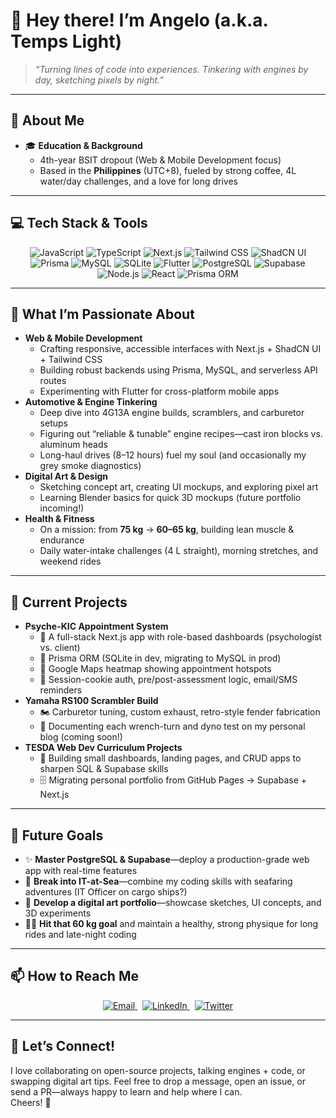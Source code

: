 <!--
**TempsLight/TempsLight** is a ✨ special ✨ repository because its README appears on your GitHub profile.
-->

# 👋 Hey there! I’m Angelo (a.k.a. Temps Light)

> _“Turning lines of code into experiences. Tinkering with engines by day, sketching pixels by night.”_

---

## 🌱 About Me

- 🎓 **Education & Background**  
  - 4th-year BSIT dropout (Web & Mobile Development focus)  
  - Based in the **Philippines** (UTC+8), fueled by strong coffee, 4L water/day challenges, and a love for long drives  

---

## 💻 Tech Stack & Tools

<div align="center">
  <img src="https://img.shields.io/badge/JavaScript-yellow?logo=javascript&logoColor=black" alt="JavaScript" />  
  <img src="https://img.shields.io/badge/TypeScript-blue?logo=typescript&logoColor=white" alt="TypeScript" />  
  <img src="https://img.shields.io/badge/Next.js-black?logo=next.js&logoColor=white" alt="Next.js" />  
  <img src="https://img.shields.io/badge/Tailwind_CSS-teal?logo=tailwind-css&logoColor=white" alt="Tailwind CSS" />  
  <img src="https://img.shields.io/badge/ShadCN_UI-gray?logo=react&logoColor=white" alt="ShadCN UI" />  
  <img src="https://img.shields.io/badge/Prisma-blue?logo=prisma&logoColor=white" alt="Prisma" />  
  <img src="https://img.shields.io/badge/MySQL-blue?logo=mysql&logoColor=white" alt="MySQL" />  
  <img src="https://img.shields.io/badge/SQLite-dark?logo=sqlite&logoColor=white" alt="SQLite" />  
  <img src="https://img.shields.io/badge/Flutter-blue?logo=flutter&logoColor=white" alt="Flutter" />  
  <img src="https://img.shields.io/badge/PostgreSQL-blue?logo=postgresql&logoColor=white" alt="PostgreSQL" />  
  <img src="https://img.shields.io/badge/Supabase-blue?logo=supabase&logoColor=white" alt="Supabase" />  
  <img src="https://img.shields.io/badge/Node.js-green?logo=node.js&logoColor=white" alt="Node.js" />  
  <img src="https://img.shields.io/badge/React-blue?logo=react&logoColor=white" alt="React" />  
  <img src="https://img.shields.io/badge/Prisma_ORM-blue?logo=prisma&logoColor=white" alt="Prisma ORM" />  
</div>

---

## 🚀 What I’m Passionate About

- **Web & Mobile Development**  
  - Crafting responsive, accessible interfaces with Next.js + ShadCN UI + Tailwind CSS  
  - Building robust backends using Prisma, MySQL, and serverless API routes  
  - Experimenting with Flutter for cross-platform mobile apps  
- **Automotive & Engine Tinkering**  
  - Deep dive into 4G13A engine builds, scramblers, and carburetor setups  
  - Figuring out “reliable & tunable” engine recipes—cast iron blocks vs. aluminum heads  
  - Long-haul drives (8–12 hours) fuel my soul (and occasionally my grey smoke diagnostics)  
- **Digital Art & Design**  
  - Sketching concept art, creating UI mockups, and exploring pixel art  
  - Learning Blender basics for quick 3D mockups (future portfolio incoming!)  
- **Health & Fitness**  
  - On a mission: from **75 kg** → **60–65 kg**, building lean muscle & endurance  
  - Daily water-intake challenges (4 L straight), morning stretches, and weekend rides  

---

## 🔭 Current Projects

- **Psyche-KIC Appointment System**  
  - 📌 A full-stack Next.js app with role-based dashboards (psychologist vs. client)  
  - 📌 Prisma ORM (SQLite in dev, migrating to MySQL in prod)  
  - 📌 Google Maps heatmap showing appointment hotspots  
  - 📌 Session-cookie auth, pre/post-assessment logic, email/SMS reminders  
- **Yamaha RS100 Scrambler Build**  
  - 🏍️ Carburetor tuning, custom exhaust, retro-style fender fabrication  
  - 🔧 Documenting each wrench-turn and dyno test on my personal blog (coming soon!)  
- **TESDA Web Dev Curriculum Projects**  
  - 📝 Building small dashboards, landing pages, and CRUD apps to sharpen SQL & Supabase skills  
  - 🗄️ Migrating personal portfolio from GitHub Pages → Supabase + Next.js  

---

## 🎯 Future Goals

- ✨ **Master PostgreSQL & Supabase**—deploy a production-grade web app with real-time features  
- 🚢 **Break into IT-at-Sea**—combine my coding skills with seafaring adventures (IT Officer on cargo ships?)  
- 🎨 **Develop a digital art portfolio**—showcase sketches, UI concepts, and 3D experiments  
- 🏋️‍♂️ **Hit that 60 kg goal** and maintain a healthy, strong physique for long rides and late-night coding  

---

## 📫 How to Reach Me

<div align="center">
  <a href="mailto:deguzman.markangelo.b@gmail.com">
    <img src="https://img.shields.io/badge/📧–Email–D14836?logo=gmail&logoColor=white" alt="Email" />
  </a>
  &nbsp;
  <a href="https://www.linkedin.com/in/your-linkedin/">
    <img src="https://img.shields.io/badge/🔗–LinkedIn–0077B5?logo=linkedin&logoColor=white" alt="LinkedIn" />
  </a>
  &nbsp;
  <a href="https://twitter.com/your_twitter">
    <img src="https://img.shields.io/badge/🐦–Twitter–1DA1F2?logo=twitter&logoColor=white" alt="Twitter" />
  </a>
</div>

---

## 🌟 Let’s Connect!

I love collaborating on open-source projects, talking engines + code, or swapping digital art tips. Feel free to drop a message, open an issue, or send a PR—always happy to learn and help where I can.  
Cheers! 🚀  
